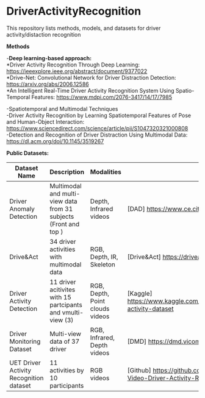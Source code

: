 # DriverActivityRecognition

This repository lists methods, models, and datasets for driver activity/distaction recognition

**Methods**

 -**Deep learning-based approach:** <br>
   *Driver Activity Recognition Through Deep Learning: https://ieeexplore.ieee.org/abstract/document/9377022 <br>
   *Drive-Net: Convolutional Network for Driver Distraction Detection: https://arxiv.org/abs/2006.12586 <br>
   *An Intelligent Real-Time Driver Activity Recognition System Using Spatio-Temporal Features: https://www.mdpi.com/2076-3417/14/17/7985 <br>

-Spatiotemporal and Multimodal Techniques <br>
 -Driver Activity Recognition by Learning Spatiotemporal Features of Pose and Human-Object Interaction: https://www.sciencedirect.com/science/article/pii/S1047320321000808 <br>
 -Detection and Recognition of Driver Distraction Using Multimodal Data: https://dl.acm.org/doi/10.1145/3519267 <br>


**Public Datasets:** 

| Dataset Name               | Description                                           | Modalities                | Link |
|---------------------------|-------------------------------------------------------|---------------------------|------|
|Driver Anomaly Detection |Multimodal and multi-view data from 31 subjects (Front and top ) | Depth, Infrared videos | [DAD] https://www.ce.cit.tum.de/mmk/dad/|
| Drive&Act                 | 34 driver activities with multimodal data             | RGB, Depth, IR, Skeleton | [Drive&Act] https://driveandact.com/|
|Driver Activity Detection | 11 driver acitivites with 15 partcipants and vmulti-view (3)| RGB, Depth, Point clouds videos | [Kaggle] https://www.kaggle.com/datasets/guanhualee/driver-activity-dataset|
| Driver Monitoring Dataset | Multi-view data of 37 driver         | RGB, Infrared, Depth videos    | [DMD] https://dmd.vicomtech.org/#about|
|UET Driver Activity Recognition dataset| 11 activities by 10 participants| RGB videos | [Github] https://github.com/humza909/Dataset-Video-Driver-Activity-Recognition |

